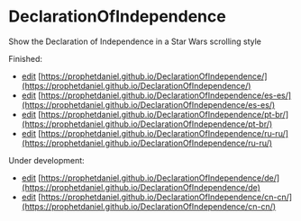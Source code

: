 # DeclarationOfIndependence
Show the Declaration of Independence in a Star Wars scrolling style

Finished:
- [edit](https://github.com/ProphetDaniel/DeclarationOfIndependence/blob/gh-pages/index.html) [https://prophetdaniel.github.io/DeclarationOfIndependence/](https://prophetdaniel.github.io/DeclarationOfIndependence/)
- [edit](https://github.com/ProphetDaniel/DeclarationOfIndependence/blob/gh-pages/es-es/index.html) [https://prophetdaniel.github.io/DeclarationOfIndependence/es-es/](https://prophetdaniel.github.io/DeclarationOfIndependence/es-es/)
- [edit](https://github.com/ProphetDaniel/DeclarationOfIndependence/blob/gh-pages/pt-br/index.html) [https://prophetdaniel.github.io/DeclarationOfIndependence/pt-br/](https://prophetdaniel.github.io/DeclarationOfIndependence/pt-br/)
- [edit](https://github.com/ProphetDaniel/DeclarationOfIndependence/blob/gh-pages/ru-ru/index.html) [https://prophetdaniel.github.io/DeclarationOfIndependence/ru-ru/](https://prophetdaniel.github.io/DeclarationOfIndependence/ru-ru/)

Under development:
- [edit](https://github.com/ProphetDaniel/DeclarationOfIndependence/blob/gh-pages/de/index.html) [https://prophetdaniel.github.io/DeclarationOfIndependence/de/](https://prophetdaniel.github.io/DeclarationOfIndependence/de)
- [edit](https://github.com/ProphetDaniel/DeclarationOfIndependence/blob/gh-pages/cn-cn/index.html) [https://prophetdaniel.github.io/DeclarationOfIndependence/cn-cn/](https://prophetdaniel.github.io/DeclarationOfIndependence/cn-cn/)

